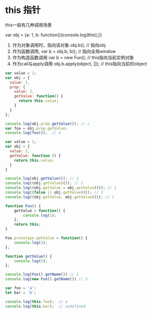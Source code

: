 # this 指针


this一般有几种调用场景

var obj = {a: 1, b: function(){console.log(this);}}

1. 作为对象调用时，指向该对象 obj.b(); // 指向obj
2. 作为函数调用, var b = obj.b; b(); // 指向全局window
3. 作为构造函数调用 var b = new Fun(); // this指向当前实例对象
4. 作为call与apply调用 obj.b.apply(object, []); // this指向当前的object

```js
var value = 1;
var obj = {
  value: 2,
  prop: {
    value: 3,
    getValue: function() {
      return this.value;
    }
  }
};

console.log(obj.prop.getValue()); // c
var foo = obj.prop.getValue;
console.log(foo());  // a
```

```js
var value = 1;
var obj = {
  value: 2,
  getValue: function () {
    return this.value;
  }
}

console.log(obj.getValue()); // 2
console.log((obj.getValue)()); // 2
console.log((obj.getValue = obj.getValue)()); // 1
console.log((false || obj.getValue)()); // 1
console.log((obj.getValue, obj.getValue)()); // 1
```

```js
function Foo() {
    getValue = function() {
        console.log(1);
    };
    return this;
}

Foo.prototype.getValue = function() {
    console.log(3);
};

function getValue() {
    console.log(5);
};

console.log(Foo().getName()) // 1
console.log(new Foo().getName()) // 3
```


```js
var foo = 'a';
let bar = 'b';

console.log(this.foo);  // a
console.log(this.bar);  // undefined
```